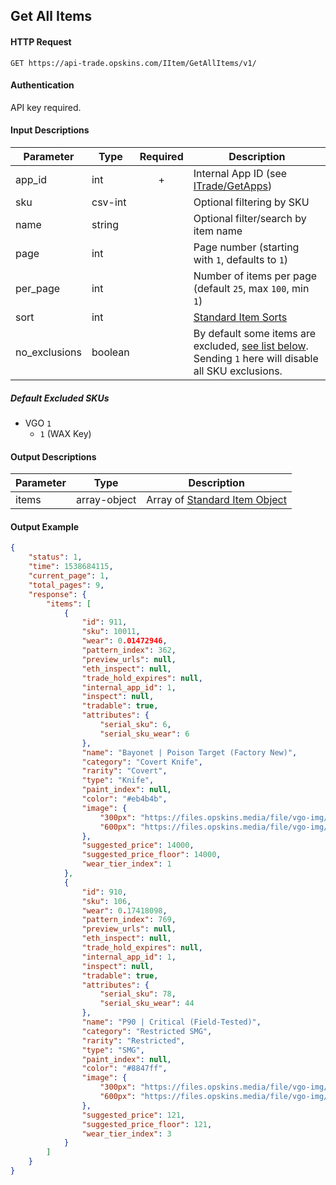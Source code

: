 ## Get All Items

#### HTTP Request

`GET https://api-trade.opskins.com/IItem/GetAllItems/v1/`

#### Authentication

API key required.

#### Input Descriptions

Parameter | Type | Required   | Description
--------- | -----| :--------: | -----------
app_id | int | + | Internal App ID (see [ITrade/GetApps](/ITrade/GetApps.md))
sku | csv-int | | Optional filtering by SKU
name | string | | Optional filter/search by item name
page | int | | Page number (starting with `1`, defaults to `1`) 
per_page | int | | Number of items per page (default `25`, max `100`, min `1`)
sort | int |  | [Standard Item Sorts](/IItem.md#standard-item-sorts)
no_exclusions | boolean | | By default some items are excluded, [see list below](/IItem/GetAllItems.md#default-excluded-skus). Sending `1` here will disable all SKU exclusions.

##### Default Excluded SKUs
- VGO `1`
    - `1` (WAX Key)

#### Output Descriptions
Parameter | Type | Description
--------- | ---- | -----------
items | array-object | Array of [Standard Item Object](/IItem.md#standard-item-object)

#### Output Example
```json
{
    "status": 1,
    "time": 1538684115,
    "current_page": 1,
    "total_pages": 9,
    "response": {
        "items": [
            {
                "id": 911,
                "sku": 10011,
                "wear": 0.01472946,
                "pattern_index": 362,
                "preview_urls": null,
                "eth_inspect": null,
                "trade_hold_expires": null,
                "internal_app_id": 1,
                "inspect": null,
                "tradable": true,
                "attributes": {
                    "serial_sku": 6,
                    "serial_sku_wear": 6
                },
                "name": "Bayonet | Poison Target (Factory New)",
                "category": "Covert Knife",
                "rarity": "Covert",
                "type": "Knife",
                "paint_index": null,
                "color": "#eb4b4b",
                "image": {
                    "300px": "https://files.opskins.media/file/vgo-img/item/bayonet-poison-target-factory-new-300.png",
                    "600px": "https://files.opskins.media/file/vgo-img/item/bayonet-poison-target-factory-new-600.png"
                },
                "suggested_price": 14000,
                "suggested_price_floor": 14000,
                "wear_tier_index": 1
            },
            {
                "id": 910,
                "sku": 106,
                "wear": 0.17418098,
                "pattern_index": 769,
                "preview_urls": null,
                "eth_inspect": null,
                "trade_hold_expires": null,
                "internal_app_id": 1,
                "inspect": null,
                "tradable": true,
                "attributes": {
                    "serial_sku": 78,
                    "serial_sku_wear": 44
                },
                "name": "P90 | Critical (Field-Tested)",
                "category": "Restricted SMG",
                "rarity": "Restricted",
                "type": "SMG",
                "paint_index": null,
                "color": "#8847ff",
                "image": {
                    "300px": "https://files.opskins.media/file/vgo-img/item/p90-critical-field-tested-300.png",
                    "600px": "https://files.opskins.media/file/vgo-img/item/p90-critical-field-tested-600.png"
                },
                "suggested_price": 121,
                "suggested_price_floor": 121,
                "wear_tier_index": 3
            }
        ]
    }
}
```
